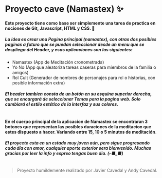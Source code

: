 # Proyecto cave (Namastex) ✨
#### Este proyecto tiene como base ser simplemente una tarea de practica en nociones de Git, Javascript, HTML y CSS. 💚
##### La idea es crear una Pagina principal (namastex), con otras dos posibles paginas a futuro que se puedan seleccionar desde un menu que se despliega del Header, y esas aplicaciones son las siguientes:

- Namastex (App de Meditación cronometrada)
- Yo No (App que aleatoriza tareas caseras para miembros de la familia o amigos)
- Rol Cult (Generador de nombres de personajes para rol o historias, con posible información extra)

##### El header tambien consta de un botón en su esquina superior derecha, que se encargará de seleccionar Temas para la pagina web. Solo cambiará el estilo estético de la interfaz y sus colores.
#
#### En el cuerpo principal de la aplicacion de Namastex se encontraran 3 botones que representan las posibles duraciones de la meditacion que estes dispuesto a hacer. Variando entre 15, 10 o 5 minutos de meditación. 
##### El proyecto esta en un estado muy joven aún, pero sigue progresando cada día con amor, cualquier aporte exterior sera bienvenido. Muchas gracias por leer la info y espreo tengas buen dia. (⌐■_■)
#
 >Proyecto humildemente realizado por Javier Cavedal y Andy Cavedal.
